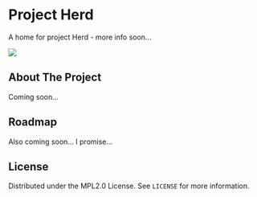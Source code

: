 # Project Herd

A home for project Herd - more info soon...

![](https://media.giphy.com/media/piJuKcECkP1suncsVb/giphy-downsized.gif)


## About The Project

Coming soon...


## Roadmap

Also coming soon... I promise...


<!-- LICENSE -->
## License

Distributed under the MPL2.0 License. See `LICENSE` for more information.
